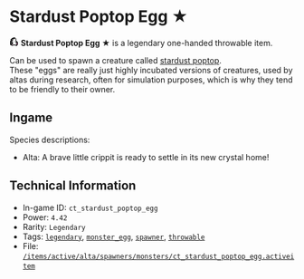 # Stardust Poptop Egg ★

<img src="https://raw.githubusercontent.com/Ceterai/Enternia/main/items/active/alta/spawners/monsters/ct_stardust_poptop_egg.png" alt="Stardust Poptop Egg ★ icon" loading="lazy" height="16px" width="auto" /> **Stardust Poptop Egg ★** is a legendary one-handed throwable item.

Can be used to spawn a creature called [stardust poptop](https://ceterai.github.io/MyEnternia/Wiki/stardustpoptop).  
These "eggs" are really just highly incubated versions of creatures, used by altas during research, often for simulation purposes, which is why they tend to be friendly to their owner.

## Ingame

Species descriptions:

- Alta: A brave little crippit is ready to settle in its new crystal home!

## Technical Information

- In-game ID: `ct_stardust_poptop_egg`
- Power: `4.42`
- Rarity: `Legendary`
- Tags: [`legendary`](https://ceterai.github.io/MyEnternia/Wiki/Tags/Legendary), [`monster_egg`](https://ceterai.github.io/MyEnternia/Wiki/Tags/MonsterEgg), [`spawner`](https://ceterai.github.io/MyEnternia/Wiki/Tags/Spawner), [`throwable`](https://ceterai.github.io/MyEnternia/Wiki/Tags/Throwable)
- File: [`/items/active/alta/spawners/monsters/ct_stardust_poptop_egg.activeitem`](https://github.com/Ceterai/Enternia/blob/main/items/active/alta/spawners/monsters/ct_stardust_poptop_egg.activeitem)

